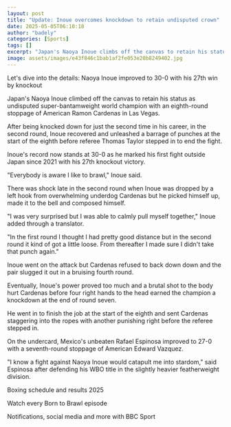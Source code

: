 ```yaml
---
layout: post
title: "Update: Inoue overcomes knockdown to retain undisputed crown"
date: 2025-05-05T06:10:18
author: "badely"
categories: [Sports]
tags: []
excerpt: "Japan's Naoya Inoue climbs off the canvas to retain his status as undisputed super-bantamweight world champion with stoppage of American Ramon Cardena"
image: assets/images/e43f846c1bab1af2fe053e20b8249402.jpg
---
```


Let's dive into the details: Naoya Inoue improved to 30-0 with his 27th win by knockout

Japan's Naoya Inoue climbed off the canvas to retain his status as undisputed super-bantamweight world champion with an eighth-round stoppage of American Ramon Cardenas in Las Vegas.

After being knocked down for just the second time in his career, in the second round, Inoue recovered and unleashed a barrage of punches at the start of the eighth before referee Thomas Taylor stepped in to end the fight.

Inoue's record now stands at 30-0 as he marked his first fight outside Japan since 2021 with his 27th knockout victory.

"Everybody is aware I like to brawl," Inoue said.

There was shock late in the second round when Inoue was dropped by a left hook from overwhelming underdog Cardenas but he picked himself up, made it to the bell and composed himself.

"I was very surprised but I was able to calmly pull myself together," Inoue added through a translator.

"In the first round I thought I had pretty good distance but in the second round it kind of got a little loose. From thereafter I made sure I didn't take that punch again."

Inoue went on the attack but Cardenas refused to back down down and the pair slugged it out in a bruising fourth round.

Eventually, Inoue's power proved too much and a brutal shot to the body hurt Cardenas before four right hands to the head earned the champion a knockdown at the end of round seven.

He went in to finish the job at the start of the eighth and sent Cardenas staggering into the ropes with another punishing right before the referee stepped in.

On the undercard, Mexico's unbeaten Rafael Espinosa improved to 27-0 with a seventh-round stoppage of American Edward Vazquez.

"I know a fight against Naoya Inoue would catapult me into stardom," said Espinosa after defending his WBO title in the slightly heavier featherweight division.

Boxing schedule and results 2025

Watch every Born to Brawl episode

Notifications, social media and more with BBC Sport

